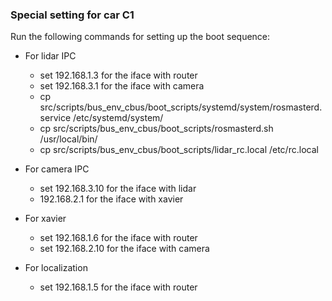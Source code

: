 ### Special setting for car C1
Run the following commands for setting up the boot sequence:

- For lidar IPC
  - set 192.168.1.3 for the iface with router
  - set 192.168.3.1 for the iface with camera
  - cp src/scripts/bus_env_cbus/boot_scripts/systemd/system/rosmasterd.service /etc/systemd/system/
  - cp src/scripts/bus_env_cbus/boot_scripts/rosmasterd.sh /usr/local/bin/
  - cp src/scripts/bus_env_cbus/boot_scripts/lidar_rc.local /etc/rc.local

- For camera IPC
  - set 192.168.3.10 for the iface with lidar
  - 192.168.2.1 for the iface with xavier
- For xavier
  - set 192.168.1.6 for the iface with router
  - set 192.168.2.10 for the iface with camera
- For localization
  - set 192.168.1.5 for the iface with router
